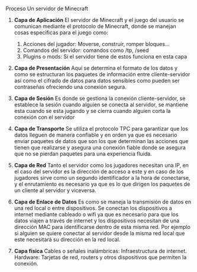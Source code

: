 Proceso Un servidor de Minecraft

1. **Capa de Aplicación**
	 El servidor de Minecraft y el juego del usuario se comunican mediante el protocolo de Minecraft, donde se manejan cosas especificas para el juego como:
	 1. Acciones del jugador: Moverse, construir, romper bloques...
	 2. Comandos del servidor: comandos como /tp, /seed
	 3. Plugins o mods: Si el servidor tiene de estos funciona en esta capa
	 
2. **Capa de Presentación**
	Aquí se determina el formato de los datos y como se estructuran los paquetes de información entre cliente-servidor así como el cifrado de datos para datos sensibles como pueden ser contraseñas ofreciendo una conexión segura.

3. **Capa de Sesión**
	Es donde se gestiona la conexión cliente-servidor, se establece la sesión cuando alguien se conecta al servidor, se mantiene esta cuando se esta jugando y se cierra cuando alguien corta la conexión con el servidor
	
4. **Capa de Transporte**
	Se utiliza el protocolo TPC para garantizar que los datos lleguen de manera confiable y en orden ya que es necesario enviar paquetes de datos que son los que determinan las acciones que tienen que realizarse y asegura una conexión fiable donde se asegura que no se pierdan paquetes para una experiencia fluida.

5. **Capa de Red**
	Tanto el servidor como los jugadores necesitan una IP, en el caso del servidor es la dirección de acceso a este y en caso de los jugadores sirve como un segundo identificador a la hora de conectarse, y el enrutamiento es necesario ya que es lo que dirigen los paquetes de un cliente al servidor y viceversa.

6. **Capa de Enlace de Datos**
	Es como se maneja la transmisión de datos en una red local o entre dispositivos.
	Se conectan los dispositivos a internet mediante cableado o wifi ya que es necesario para que los datos viajen a través de internet y los dispositivos necesitan de una dirección MAC para identificarse dentro de esta misma red.
	Por ejemplo si alguien se quiere conectar al servidor desde la misma red local que este necesitará su dirección en la red local.

7. **Capa física**
	Cables o señales inalámbricas: Infraestructura de internet.
	Hardware: Tarjetas de red, routers y otros dispositivos que permiten la conexión.